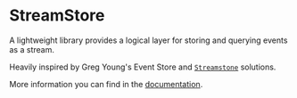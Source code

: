 # StreamStore

A lightweight library provides a logical layer for storing and querying events as a stream.

Heavily inspired by Greg Young's Event Store and [`Streamstone`](https://github.com/yevhen/Streamstone) solutions.

More information you can find in the [documentation](https://github.com/kostiantyn-matsebora/streamstore).
